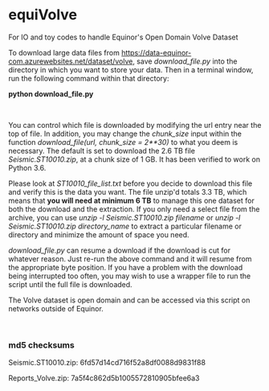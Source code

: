 # equiVolve
For IO and toy codes to handle Equinor's Open Domain Volve Dataset

To download large data files from https://data-equinor-com.azurewebsites.net/dataset/volve, save <i>download_file.py</i> into the directory in which you want to store your data. Then in a terminal window, run the following command within that directory:

<b>python download_file.py</b> 

<br>

You can control which file is downloaded by modifying the url entry near the top of file. In addition, you may change the <i>chunk_size</i> input within the function <i>download_file(url, chunk_size = 2**30)</i> to what you deem is necessary. The default is set to download the 2.6 TB file <i>Seismic.ST10010.zip</i>, at a chunk size of 1 GB. It has been verified to work on Python 3.6.

Please look at <i>ST10010_file_list.txt</i> before you decide to download this file and verify this is the data you want. The file unzip'd totals 3.3 TB, which means that <b>you will need at minimum 6 TB</b> to manage this one dataset for both the download and the extraction. If you only need a select file from the archive, you can use <i>unzip -l Seismic.ST10010.zip filename</i> or <i>unzip -l Seismic.ST10010.zip directory_name</i> to extract a particular filename or directory and minimize the amount of space you need.

<i>download_file.py</i> can resume a download if the download is cut for whatever reason. Just re-run the above command and it will resume from the appropriate byte position. If you have a problem with the download being interrupted too often, you may wish to use a wrapper file to run the script until the full file is downloaded.

The Volve dataset is open domain and can be accessed via this script on networks outside of Equinor. 

<br>

### md5 checksums
Seismic.ST10010.zip: 6fd57d14cd716f52a8df0088d9831f88

Reports_Volve.zip: 7a5f4c862d5b1005572810905bfee6a3
